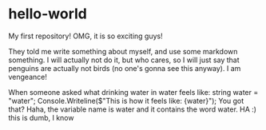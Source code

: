 # hello-world
My first repository! OMG, it is so exciting guys!

They told me write something about myself, and use some markdown something. I will actually not do it, but who cares, so I will just say that penguins are actually not birds (no one's gonna see this anyway). I am vengeance!

When someone asked what drinking water in water feels like:
string water = "water";
Console.Writeline($"This is how it feels like: {water}");
You got that? Haha, the variable name is water and it contains the word water. HA :)
this is dumb, I know 
